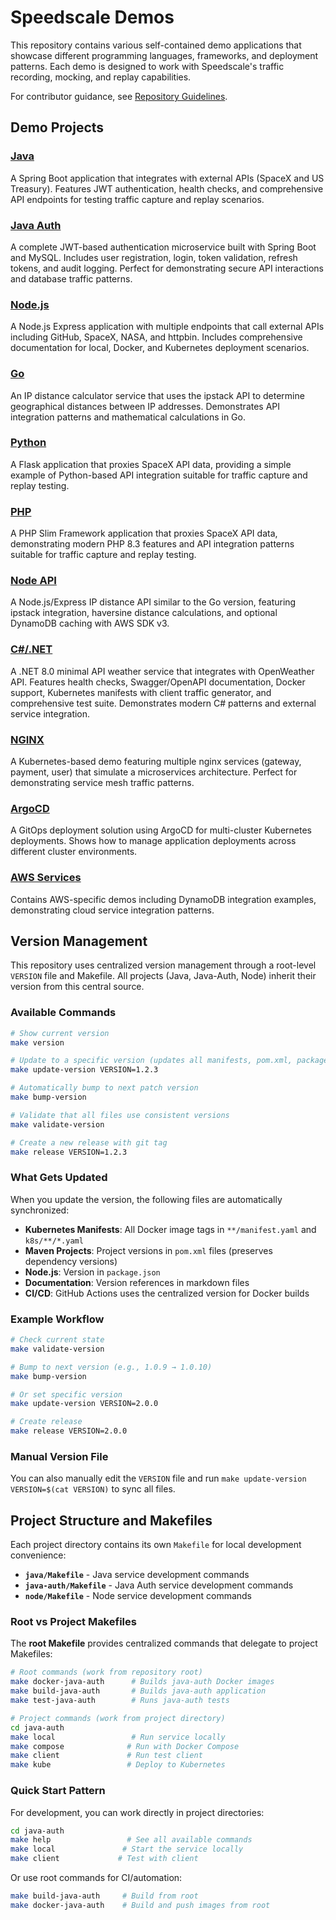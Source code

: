 # Speedscale Demos

This repository contains various self-contained demo applications that showcase different programming languages, frameworks, and deployment patterns. Each demo is designed to work with Speedscale's traffic recording, mocking, and replay capabilities.

For contributor guidance, see [Repository Guidelines](AGENTS.md).


## Demo Projects

### [Java](java/)
A Spring Boot application that integrates with external APIs (SpaceX and US Treasury). Features JWT authentication, health checks, and comprehensive API endpoints for testing traffic capture and replay scenarios.

### [Java Auth](java-auth/)
A complete JWT-based authentication microservice built with Spring Boot and MySQL. Includes user registration, login, token validation, refresh tokens, and audit logging. Perfect for demonstrating secure API interactions and database traffic patterns.

### [Node.js](node/)
A Node.js Express application with multiple endpoints that call external APIs including GitHub, SpaceX, NASA, and httpbin. Includes comprehensive documentation for local, Docker, and Kubernetes deployment scenarios.

### [Go](go/)
An IP distance calculator service that uses the ipstack API to determine geographical distances between IP addresses. Demonstrates API integration patterns and mathematical calculations in Go.

### [Python](python/)
A Flask application that proxies SpaceX API data, providing a simple example of Python-based API integration suitable for traffic capture and replay testing.

### [PHP](php/)
A PHP Slim Framework application that proxies SpaceX API data, demonstrating modern PHP 8.3 features and API integration patterns suitable for traffic capture and replay testing.

### [Node API](node-api/)
A Node.js/Express IP distance API similar to the Go version, featuring ipstack integration, haversine distance calculations, and optional DynamoDB caching with AWS SDK v3.

### [C#/.NET](csharp/)
A .NET 8.0 minimal API weather service that integrates with OpenWeather API. Features health checks, Swagger/OpenAPI documentation, Docker support, Kubernetes manifests with client traffic generator, and comprehensive test suite. Demonstrates modern C# patterns and external service integration.

### [NGINX](nginx/)
A Kubernetes-based demo featuring multiple nginx services (gateway, payment, user) that simulate a microservices architecture. Perfect for demonstrating service mesh traffic patterns.

### [ArgoCD](argo/)
A GitOps deployment solution using ArgoCD for multi-cluster Kubernetes deployments. Shows how to manage application deployments across different cluster environments.

### [AWS Services](aws/)
Contains AWS-specific demos including DynamoDB integration examples, demonstrating cloud service integration patterns.

## Version Management

This repository uses centralized version management through a root-level `VERSION` file and Makefile. All projects (Java, Java-Auth, Node) inherit their version from this central source.

### Available Commands

```bash
# Show current version
make version

# Update to a specific version (updates all manifests, pom.xml, package.json)
make update-version VERSION=1.2.3

# Automatically bump to next patch version
make bump-version

# Validate that all files use consistent versions
make validate-version

# Create a new release with git tag
make release VERSION=1.2.3
```

### What Gets Updated

When you update the version, the following files are automatically synchronized:

- **Kubernetes Manifests**: All Docker image tags in `**/manifest.yaml` and `k8s/**/*.yaml`
- **Maven Projects**: Project versions in `pom.xml` files (preserves dependency versions)
- **Node.js**: Version in `package.json`
- **Documentation**: Version references in markdown files
- **CI/CD**: GitHub Actions uses the centralized version for Docker builds

### Example Workflow

```bash
# Check current state
make validate-version

# Bump to next version (e.g., 1.0.9 → 1.0.10)
make bump-version

# Or set specific version
make update-version VERSION=2.0.0

# Create release
make release VERSION=2.0.0
```

### Manual Version File

You can also manually edit the `VERSION` file and run `make update-version VERSION=$(cat VERSION)` to sync all files.

## Project Structure and Makefiles

Each project directory contains its own `Makefile` for local development convenience:

- **`java/Makefile`** - Java service development commands
- **`java-auth/Makefile`** - Java Auth service development commands  
- **`node/Makefile`** - Node service development commands

### Root vs Project Makefiles

The **root Makefile** provides centralized commands that delegate to project Makefiles:

```bash
# Root commands (work from repository root)
make docker-java-auth      # Builds java-auth Docker images
make build-java-auth       # Builds java-auth application  
make test-java-auth        # Runs java-auth tests

# Project commands (work from project directory)
cd java-auth
make local                 # Run service locally
make compose              # Run with Docker Compose
make client               # Run test client
make kube                 # Deploy to Kubernetes
```

### Quick Start Pattern

For development, you can work directly in project directories:

```bash
cd java-auth
make help                 # See all available commands
make local               # Start the service locally
make client             # Test with client
```

Or use root commands for CI/automation:

```bash
make build-java-auth     # Build from root
make docker-java-auth    # Build and push images from root
```
